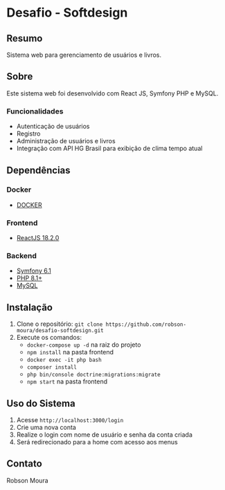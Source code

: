 # Desafio - Softdesign

## Resumo
Sistema web para gerenciamento de usuários e livros.

## Sobre
Este sistema web foi desenvolvido com React JS, Symfony PHP e MySQL.

### Funcionalidades

* Autenticação de usuários
* Registro
* Administração de usuários e livros
* Integração com API HG Brasil para exibição de clima tempo atual

## Dependências
### Docker
- [DOCKER](https://docs.docker.com/engine/install/)
  
### Frontend
- [ReactJS 18.2.0](https://www.npmjs.com/package/react/v/18.2.0)

### Backend
- [Symfony 6.1](https://symfony.com/releases/6.1)
- [PHP 8.1+](https://www.php.net/downloads.php)
- [MySQL](https://www.mysql.com/)

## Instalação

1. Clone o repositório: `git clone https://github.com/robson-moura/desafio-softdesign.git`
2. Execute os comandos:
   - `docker-compose up -d` na raiz do projeto
   - `npm install` na pasta frontend
   - `docker exec -it php bash`
   - `composer install`
   - `php bin/console doctrine:migrations:migrate`
   - `npm start` na pasta frontend

## Uso do Sistema

1. Acesse `http://localhost:3000/login`
2. Crie uma nova conta
3. Realize o login com nome de usuário e senha da conta criada
4. Será redirecionado para a home com acesso aos menus

## Contato
Robson Moura
